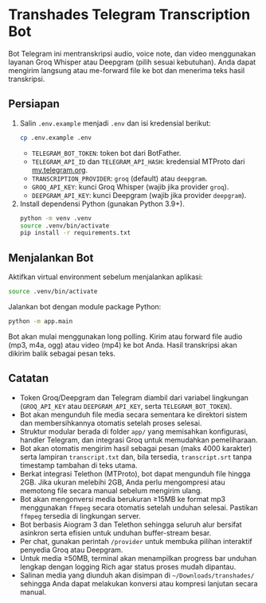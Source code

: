 # Transhades Telegram Transcription Bot

Bot Telegram ini mentranskripsi audio, voice note, dan video menggunakan layanan Groq Whisper atau Deepgram (pilih sesuai kebutuhan). Anda dapat mengirim langsung atau me-forward file ke bot dan menerima teks hasil transkripsi.

## Persiapan

1. Salin `.env.example` menjadi `.env` dan isi kredensial berikut:
   ```bash
   cp .env.example .env
   ```
   - `TELEGRAM_BOT_TOKEN`: token bot dari BotFather.
   - `TELEGRAM_API_ID` dan `TELEGRAM_API_HASH`: kredensial MTProto dari [my.telegram.org](https://my.telegram.org).
   - `TRANSCRIPTION_PROVIDER`: `groq` (default) atau `deepgram`.
   - `GROQ_API_KEY`: kunci Groq Whisper (wajib jika provider `groq`).
   - `DEEPGRAM_API_KEY`: kunci Deepgram (wajib jika provider `deepgram`).
2. Install dependensi Python (gunakan Python 3.9+).
   ```bash
   python -m venv .venv
   source .venv/bin/activate
   pip install -r requirements.txt
   ```

## Menjalankan Bot

Aktifkan virtual environment sebelum menjalankan aplikasi:

```bash
source .venv/bin/activate
```

Jalankan bot dengan module package Python:

```bash
python -m app.main
```

Bot akan mulai menggunakan long polling. Kirim atau forward file audio (mp3, m4a, ogg) atau video (mp4) ke bot Anda. Hasil transkripsi akan dikirim balik sebagai pesan teks.

## Catatan

- Token Groq/Deepgram dan Telegram diambil dari variabel lingkungan (`GROQ_API_KEY` atau `DEEPGRAM_API_KEY`, serta `TELEGRAM_BOT_TOKEN`).
- Bot akan mengunduh file media secara sementara ke direktori sistem dan membersihkannya otomatis setelah proses selesai.
- Struktur modular berada di folder `app/` yang memisahkan konfigurasi, handler Telegram, dan integrasi Groq untuk memudahkan pemeliharaan.
- Bot akan otomatis mengirim hasil sebagai pesan (maks 4000 karakter) serta lampiran `transcript.txt` dan, bila tersedia, `transcript.srt` tanpa timestamp tambahan di teks utama.
- Berkat integrasi Telethon (MTProto), bot dapat mengunduh file hingga 2GB. Jika ukuran melebihi 2GB, Anda perlu mengompresi atau memotong file secara manual sebelum mengirim ulang.
- Bot akan mengonversi media berukuran ≥15MB ke format mp3 menggunakan `ffmpeg` secara otomatis setelah unduhan selesai. Pastikan `ffmpeg` tersedia di lingkungan server.
- Bot berbasis Aiogram 3 dan Telethon sehingga seluruh alur bersifat asinkron serta efisien untuk unduhan buffer-stream besar.
- Per chat, gunakan perintah `/provider` untuk membuka pilihan interaktif penyedia Groq atau Deepgram.
- Untuk media ≥50MB, terminal akan menampilkan progress bar unduhan lengkap dengan logging Rich agar status proses mudah dipantau.
- Salinan media yang diunduh akan disimpan di `~/Downloads/transhades/` sehingga Anda dapat melakukan konversi atau kompresi lanjutan secara manual.
